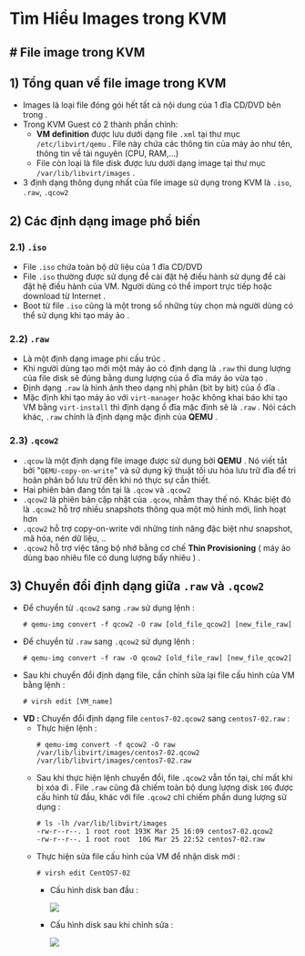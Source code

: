 # Tìm Hiểu Images trong KVM 

## # File image trong KVM
## **1) Tổng quan về file image trong KVM**
- Images là loại file đóng gói hết tất cả nội dung của 1 đĩa CD/DVD bên trong .
- Trong KVM Guest có 2 thành phần chính:
    - **VM definition** được lưu dưới dạng file `.xml` tại thư mục `/etc/libvirt/qemu` . File này chứa các thông tin của máy ảo như tên, thông tin về tài nguyên (CPU, RAM,...)
    - File còn loại là file disk được lưu dưới dạng image tại thư mục `/var/lib/libvirt/images` .
- 3 định dạng thông dụng nhất của file image sử dụng trong KVM là `.iso`, `.raw`, `.qcow2`
## **2) Các định dạng image phổ biến**
### **2.1) `.iso`**
- File `.iso` chứa toàn bộ dữ liệu của 1 đĩa CD/DVD
- File `.iso` thường được sử dụng để cài đặt hệ điều hành sử dụng để cài đặt hệ điều hành của VM. Người dùng có thể import trực tiếp hoặc download từ Internet .
- Boot từ file `.iso` cũng là một trong số những tùy chọn mà người dùng có thể sử dụng khi tạo máy ảo .
### **2.2) `.raw`**
- Là một định dạng image phi cấu trúc .
- Khi người dùng tạo mới một máy ảo có định dạng là `.raw` thì dung lượng của file disk sẽ đúng bằng dung lượng của ổ đĩa máy ảo vừa tạo .
- Định dạng `.raw` là hình ảnh theo dạng nhị phân (bit by bit) của ổ đĩa .
- Mặc định khi tạo máy ảo với `virt-manager` hoặc không khai báo khi tạo VM bằng `virt-install` thì định dạng ổ đĩa mặc định sẽ là `.raw` . Nói cách khác, `.raw` chính là định dạng mặc định của **QEMU** .
### **2.3) `.qcow2`**
- `.qcow` là một định dạng file image được sử dụng bởi **QEMU** . Nó viết tắt bởi "`QEMU-copy-on-write`" và sử dụng kỹ thuật tối ưu hóa lưu trữ đĩa để trì hoãn phân bổ lưu trữ đến khi nó thực sự cần thiết.
- Hai phiên bản đang tồn tại là `.qcow` và `.qcow2` 
- `.qcow2` là phiên bản cập nhật của `.qcow`, nhằm thay thế nó. Khác biệt đó là `.qcow2` hỗ trợ nhiều snapshots thông qua một mô hình mới, linh hoạt hơn
- `.qcow2` hỗ trợ copy-on-write với những tính năng đặc biệt như snapshot, mã hóa, nén dữ liệu, ..
- `.qcow2` hỗ trợ việc tăng bộ nhớ bằng cơ chế **Thin Provisioning** ( máy ảo dùng bao nhiêu file có dung lượng bấy nhiêu ) .

## **3) Chuyển đổi định dạng giữa `.raw` và `.qcow2`**
- Để chuyển từ `.qcow2` sang `.raw` sử dụng lệnh :
    ```
    # qemu-img convert -f qcow2 -O raw [old_file_qcow2] [new_file_raw]
    ```
- Để chuyển từ `.raw` sang `.qcow2` sử dụng lệnh :
    ```
    # qemu-img convert -f raw -O qcow2 [old_file_raw] [new_file_qcow2]
    ```
- Sau khi chuyển đổi định dạng file, cần chỉnh sửa lại file cấu hình của VM bằng lệnh :
    ```
    # virsh edit [VM_name]
    ```
- **VD :** Chuyển đổi định dạng file `centos7-02.qcow2` sang `centos7-02.raw` :
    - Thực hiện lệnh :
        ```
        # qemu-img convert -f qcow2 -O raw /var/lib/libvirt/images/centos7-02.qcow2 /var/lib/libvirt/images/centos7-02.raw
        ```
    - Sau khi thực hiện lệnh chuyển đổi, file `.qcow2` vẫn tồn tại, chỉ mất khi bị xóa đi . File `.raw` cũng đã chiếm toàn bộ dung lượng disk `10G` được cấu hình từ đầu, khác với file `.qcow2` chỉ chiếm phần dung lượng sử dụng :
        ```
        # ls -lh /var/lib/libvirt/images
        -rw-r--r--. 1 root root 193K Mar 25 16:09 centos7-02.qcow2
        -rw-r--r--. 1 root root  10G Mar 25 22:52 centos7-02.raw
        ```
    - Thực hiện sửa file cấu hình của VM để nhận disk mới :
        ```
        # virsh edit CentOS7-02
        ```
        - Cấu hình disk ban đầu :

            <img src=https://i.imgur.com/qHXonjg.png>
        
        - Cấu hình disk sau khi chỉnh sửa :

            <img src=https://i.imgur.com/OiKLGQE.png>





